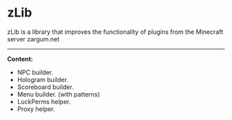# zLib
zLib is a library that improves the functionality of plugins from the Minecraft server zargum.net

---
**Content:**
- NPC builder.
- Hologram builder.
- Scoreboard builder.
- Menu builder. (with patterns)
- LuckPerms helper.
- Proxy helper.
